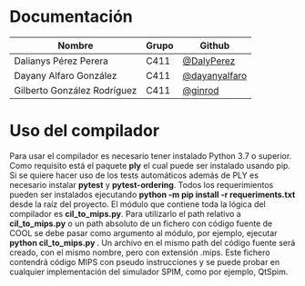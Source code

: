 # Documentación

**Nombre** | **Grupo** | **Github**
--|--|--
Dalianys Pérez Perera | C411 | [@DalyPerez](https://github.com/DalyPerez)
Dayany Alfaro González | C411 | [@dayanyalfaro](https://github.com/dayanyalfaro)
Gilberto González Rodríguez | C411 | [@ginrod](https://github.com/ginrod)

# Uso del compilador

Para usar el compilador es necesario tener instalado Python 3.7 o superior. Como requisito está el paquete **ply** el cual puede ser instalado usando pip. Si se quiere hacer uso de los tests automáticos además de PLY es necesario instalar **pytest** y **pytest-ordering**. Todos los requerimientos pueden ser instalados ejecutando **python -m pip install -r requeriments.txt** desde la raíz del proyecto. El módulo que contiene toda la lógica del compilador es **cil_to_mips.py**. Para utilizarlo el path relativo a **cil_to_mips.py** o un path absoluto de un fichero con código fuente de COOL se debe pasar como argumento al módulo, por ejemplo, ejecutar **python cil\_to\_mips.py <path>**. Un archivo en el mismo path del código fuente será creado, con el mismo nombre, pero con extensión .mips. Este fichero contendrá código MIPS con pseudo instrucciones y se puede probar en cualquier implementación del simulador SPIM, como por ejemplo, QtSpim.